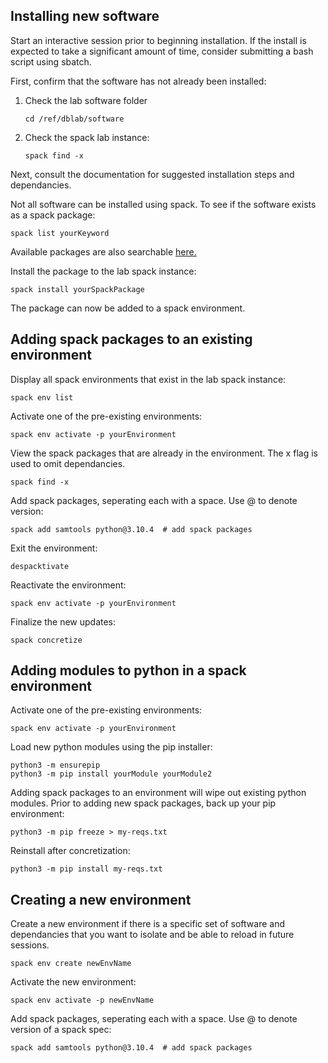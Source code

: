 ## Installing new software
Start an interactive session prior to beginning installation. 
If the install is expected to take a significant amount of time, consider submitting a bash script using sbatch. 

First, confirm that the software has not already been installed:
1. Check the lab software folder
   ```
   cd /ref/dblab/software
   ```
3. Check the spack lab instance:
   ```
   spack find -x
   ```

Next, consult the documentation for suggested installation steps and dependancies.

Not all software can be installed using spack. To see if the software exists as a spack package:
```
spack list yourKeyword
```
Available packages are also searchable [here.](https://packages.spack.io/)

Install the package to the lab spack instance:
```
spack install yourSpackPackage
```

The package can now be added to a spack environment.

## Adding spack packages to an existing environment
Display all spack environments that exist in the lab spack instance:
```
spack env list
```
Activate one of the pre-existing environments:
```
spack env activate -p yourEnvironment
```
View the spack packages that are already in the environment. 
The x flag is used to omit dependancies.
```
spack find -x
```
Add spack packages, seperating each with a space. 
Use @ to denote version:
```
spack add samtools python@3.10.4  # add spack packages
```
Exit the environment:
```
despacktivate
```
Reactivate the environment:
```
spack env activate -p yourEnvironment
```
Finalize the new updates:
```
spack concretize
```

## Adding modules to python in a spack environment
Activate one of the pre-existing environments:
```
spack env activate -p yourEnvironment
```

Load new python modules using the pip installer:
```
python3 -m ensurepip
python3 -m pip install yourModule yourModule2
```

Adding spack packages to an environment will wipe out existing python modules.
Prior to adding new spack packages, back up your pip environment:
```
python3 -m pip freeze > my-reqs.txt
```
Reinstall after concretization:
```
python3 -m pip install my-reqs.txt
```

## Creating a new environment

Create a new environment if there is a specific set of software and dependancies that you want to isolate and be able to reload in future sessions.
```
spack env create newEnvName
```
Activate the new environment:
```
spack env activate -p newEnvName
```
Add spack packages, seperating each with a space. Use @ to denote version of a spack spec:
```
spack add samtools python@3.10.4  # add spack packages
```




